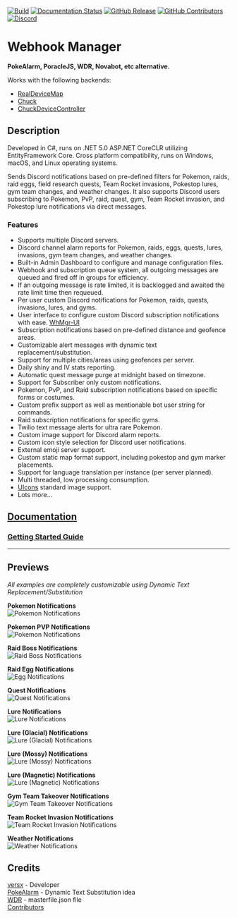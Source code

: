 [![Build](https://github.com/versx/WhMgr/workflows/.NET/badge.svg)](https://github.com/versx/WhMgr/actions)
[![Documentation Status](https://readthedocs.org/projects/whmgr/badge/?version=latest)](https://whmgr.rtfd.io)
[![GitHub Release](https://img.shields.io/github/release/versx/WhMgr.svg)](https://github.com/versx/WhMgr/releases/)
[![GitHub Contributors](https://img.shields.io/github/contributors/versx/WhMgr.svg)](https://github.com/versx/WhMgr/graphs/contributors/)
[![Discord](https://img.shields.io/discord/552003258000998401.svg?label=&logo=discord&logoColor=ffffff&color=7389D8&labelColor=6A7EC2)](https://discord.gg/zZ9h9Xa)  

# Webhook Manager  

**PokeAlarm, PoracleJS, WDR, Novabot, etc alternative.**  

Works with the following backends:  
- [RealDeviceMap](https://github.com/123FLO321/RealDeviceMap)  
- [Chuck](https://github.com/WatWowMap/Chuck)  
- [ChuckDeviceController](https://github.com/versx/ChuckDeviceController)  


## Description  
Developed in C#, runs on .NET 5.0 ASP.NET CoreCLR utilizing EntityFramework Core. Cross platform compatibility, runs on Windows, macOS, and Linux operating systems.  

Sends Discord notifications based on pre-defined filters for Pokemon, raids, raid eggs, field research quests, Team Rocket invasions, Pokestop lures, gym team changes, and weather changes. It also supports Discord users subscribing to Pokemon, PvP, raid, quest, gym, Team Rocket invasion, and Pokestop lure notifications via direct messages.

### Features  
- Supports multiple Discord servers.  
- Discord channel alarm reports for Pokemon, raids, eggs, quests, lures, invasions, gym team changes, and weather changes.  
- Built-in Admin Dashboard to configure and manage configuration files.  
- Webhook and subscription queue system, all outgoing messages are queued and fired off in groups for efficiency.  
- If an outgoing message is rate limited, it is backlogged and awaited the rate limit time then requeued.  
- Per user custom Discord notifications for Pokemon, raids, quests, invasions, lures, and gyms.  
- User interface to configure custom Discord subscription notifications with ease. [WhMgr-UI](https://github.com/versx/WhMgr-UI)  
- Subscription notifications based on pre-defined distance and geofence areas.  
- Customizable alert messages with dynamic text replacement/substitution.  
- Support for multiple cities/areas using geofences per server.  
- Daily shiny and IV stats reporting.  
- Automatic quest message purge at midnight based on timezone.  
- Support for Subscriber only custom notifications.  
- Pokemon, PvP, and Raid subscription notifications based on specific forms or costumes.  
- Custom prefix support as well as mentionable bot user string for commands.  
- Raid subscription notifications for specific gyms.  
- Twilio text message alerts for ultra rare Pokemon.  
- Custom image support for Discord alarm reports.  
- Custom icon style selection for Discord user notifications.  
- External emoji server support.  
- Custom static map format support, including pokestop and gym marker placements.  
- Support for language translation per instance (per server planned).  
- Multi threaded, low processing consumption.  
- [UIcons](https://github.com/uicons/uicons) standard image support.
- Lots more...  


## [Documentation](https://whmgr.rtfd.io/)  

### [Getting Started Guide](https://whmgr.readthedocs.io/en/latest/install/getting-started)  
<hr>  

## Previews  
*All examples are completely customizable using Dynamic Text Replacement/Substitution*  

__Pokemon Notifications__  
![Pokemon Notifications](.github/images/pkmn.png "Pokemon Notifications")  

__Pokemon PVP Notifications__  
![Pokemon Notifications](.github/images/pvp.png "Pokemon PVP Notifications")  

__Raid Boss Notifications__  
![Raid Boss Notifications](.github/images/raids.png "Raid Boss Notifications")  

__Raid Egg Notifications__  
![Egg Notifications](.github/images/eggs.png "Egg Notifications")  

__Quest Notifications__  
![Quest Notifications](.github/images/quests.png "Quest Notifications")  

__Lure Notifications__  
![Lure Notifications](.github/images/lure.png "Lure Notifications")  

__Lure (Glacial) Notifications__  
![Lure (Glacial) Notifications](.github/images/lure_glacial.png "Lure (Glacial) Notifications")  

__Lure (Mossy) Notifications__  
![Lure (Mossy) Notifications](.github/images/lure_mossy.png "Lure (Mossy) Notifications")  

__Lure (Magnetic) Notifications__  
![Lure (Magnetic) Notifications](.github/images/lure_magnetic.png "Lure (Magnetic) Notifications")  

__Gym Team Takeover Notifications__  
![Gym Team Takeover Notifications](.github/images/gyms.png "Gym Team Takeover Notifications")  

__Team Rocket Invasion Notifications__  
![Team Rocket Invasion Notifications](.github/images/invasions.png "Team Rocket Invasion Notifications")  

__Weather Notifications__  
![Weather Notifications](.github/images/weather.png "Weather Notifications")  


## Credits  
[versx](https://github.com/versx) - Developer  
[PokeAlarm](https://github.com/PokeAlarm/PokeAlarm) - Dynamic Text Substitution idea  
[WDR](https://github.com/PartTimeJS/WDR) - masterfile.json file  
[Contributors](https://github.com/versx/WhMgr/contributors)  